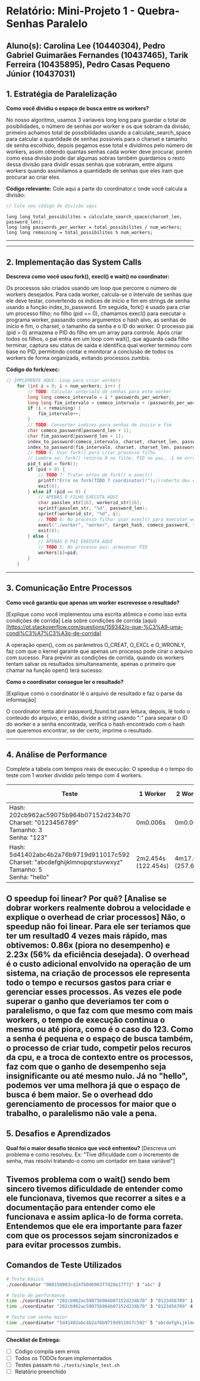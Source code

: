 # Relatório: Mini-Projeto 1 - Quebra-Senhas Paralelo

**Aluno(s):** Carolina Lee (10440304), Pedro Gabriel Guimarães Fernandes (10437465), Tarik Ferreira (10435895), Pedro Casas Pequeno Júnior (10437031)  
---

## 1. Estratégia de Paralelização


**Como você dividiu o espaço de busca entre os workers?**

No nosso algoritmo, usamos 3 variaveis long long para guardar o total de posibilidades, o número de senhas por worker e os que sobram da divisão,
primeiro achamos  total de possibilidades usando a calculate_search_space para calcular a quantidade de senhas possiveis para o charset e tamanho de senha escolhido,
depois pegamos esse total e dividimos pelo número de workers, assim obtendo quantas senhas cada worker deve procurar, porém como essa divisão pode dar algumas sobras
também guardamos o resto dessa divisão para dividir essas senhas que sobraram, entre alguns workers quando assimilamos a quantidade de senhas que eles iram que procurar ao criar eles.

**Código relevante:** Cole aqui a parte do coordinator.c onde você calcula a divisão:
```c
// Cole seu código de divisão aqui
```
    long long total_possibilites = calculate_search_space(charset_len, password_len);
    long long passwords_per_worker = total_possibilites / num_workers;
    long long remaining = total_possibilites % num_workers; 
---

---

## 2. Implementação das System Calls

**Descreva como você usou fork(), execl() e wait() no coordinator:**

Os processos são criados usando um loop que percorre o número de workers desejados. Para cada worker, calcula-se o intervalo de senhas que ele deve testar, convertendo os índices de início e fim em strings de senha usando a função index_to_password. Em seguida, fork() é usado para criar um processo filho; no filho (pid == 0), chamamos execl() para executar o programa worker, passando como argumentos o hash alvo, as senhas de início e fim, o charset, o tamanho da senha e o ID do worker. O processo pai (pid > 0) armazena o PID do filho em um array para controle. Após criar todos os filhos, o pai entra em um loop com wait(), que aguarda cada filho terminar, captura seu status de saída e identifica qual worker terminou com base no PID, permitindo contar e monitorar a conclusão de todos os workers de forma organizada, evitando processos zumbis.


**Código do fork/exec:**
```c
// IMPLEMENTE AQUI: Loop para criar workers
    for (int i = 0; i < num_workers; i++) {
        // TODO: Calcular intervalo de senhas para este worker
        long long comeco_intervalo = i * passwords_per_worker;
        long long fim_intervalo = comeco_intervalo + (passwords_per_worker - 1);
        if (i < remaining) {
            fim_intervalo++;
        }
        // TODO: Converter indices para senhas de inicio e fim
        char comeco_password[password_len + 1];
        char fim_password[password_len + 1];
        index_to_password(comeco_intervalo, charset, charset_len, password_len, comeco_password);
        index_to_password(fim_intervalo, charset, charset_len, password_len, fim_password);
        // TODO 4: Usar fork() para criar processo filho
        // Lembre-se: fork() retorna 0 no filho, PID no pai, -1 em erro
        pid_t pid = fork();
        if (pid < 0) {
            // TODO 7: Tratar erros de fork() e execl()
            printf("Erro no fork(TODO 7 coordinator)!");//roberto deu erro
            exit(0);
        } else if (pid == 0) {
            // APENAS O FILHO EXECUTA AQUI
            char passlen_str[16], workerid_str[16];
            sprintf(passlen_str, "%d", password_len);
            sprintf(workerid_str, "%d", i);
            // TODO 6: No processo filho: usar execl() para executar worker
            execl("./worker", "worker", target_hash, comeco_password, fim_password, charset, passlen_str, workerid_str, (char*)NULL);
            exit(0);
        } else {
            // APENAS O PAI EXECUTA AQUI
            // TODO 5: No processo pai: armazenar PID
            workers[i]=pid;
        }
    }
```

---

## 3. Comunicação Entre Processos

**Como você garantiu que apenas um worker escrevesse o resultado?**

[Explique como você implementou uma escrita atômica e como isso evita condições de corrida]
Leia sobre condições de corrida (aqui)[https://pt.stackoverflow.com/questions/159342/o-que-%C3%A9-uma-condi%C3%A7%C3%A3o-de-corrida]

A operação open(), com os parâmetros O_CREAT, O_EXCL e O_WRONLY, faz com que o kernel garante que apenas um processo pode cirar o arquivo com sucesso. Para previnir as condições de corrida, quando os workers tentam salvar os resultados simultaneamente, apenas o primeiro que chamar na função open() terá sucesso.

**Como o coordinator consegue ler o resultado?**

[Explique como o coordinator lê o arquivo de resultado e faz o parse da informação]

O coordinator tenta abrir password_found.txt para leitura, depois, lê todo o conteúdo do arquivo, e então, divide a string usando ":" para separar o ID do worker e a senha encontrada, verifica o hash encontrado com o hash que queremos encontrar, se der certo, imprime o resultado.

---

## 4. Análise de Performance
Complete a tabela com tempos reais de execução:
O speedup é o tempo do teste com 1 worker dividido pelo tempo com 4 workers.

| Teste | 1 Worker | 2 Workers | 4 Workers | Speedup (4w) |
|-------|----------|-----------|-----------|--------------|
| Hash: 202cb962ac59075b964b07152d234b70<br>Charset: "0123456789"<br>Tamanho: 3<br>Senha: "123" | 0m0.006s | 0m0.007s | 0m0.007s | 0.86 |
| Hash: 5d41402abc4b2a76b9719d911017c592<br>Charset: "abcdefghijklmnopqrstuvwxyz"<br>Tamanho: 5<br>Senha: "hello" | 2m2.454s (122.454s) | 4m17.682s (257.682s) | 0m54.947s (54.947s) | 2.23 |

**O speedup foi linear? Por quê?**
[Analise se dobrar workers realmente dobrou a velocidade e explique o overhead de criar processos]
Não, o speedup não foi linear. Para ele ser teriamos que ter um resultad0 4 vezes mais rápido, mas obtivemos: 0.86x (piora no desempenho) e 2.23x (56% da eficiência desejada).
O overhead é o custo adicional envolvido na operação de um sistema, na criação de processos ele representa todo o tempo e recursos gastos para criar e gerenciar esses processos. As vezes ele pode superar o ganho que deveriamos ter com o paralelismo, o que faz com que mesmo com mais workers, o tempo de execução continua o mesmo ou até piora, como é o caso do 123. Como a senha é pequena e o espaço de busca também, o processo de criar tudo, competir pelos recuros da cpu, e a troca de contexto entre os processos, faz com que o ganho de desempenho seja insignificante ou até mesmo nulo. Já no "hello", podemos ver uma melhora já que o espaço de busca é bem maior. Se o overhead ddo gerenciamento de processos for maior que o trabalho, o paralelismo não vale a pena.
---

## 5. Desafios e Aprendizados
**Qual foi o maior desafio técnico que você enfrentou?**
[Descreva um problema e como resolveu. Ex: "Tive dificuldade com o incremento de senha, mas resolvi tratando-o como um contador em base variável"]

Tivemos problema com o wait() sendo bem sincero tivemos dificuldade de entender como ele funcionava, tivemos que recorrer a sites e a documentação para entender como ele funcionava e assim aplica-lo de forma correta. Entendemos que ele era importante para fazer com que os processos sejam sincronizados e para evitar processos zumbis.
---

## Comandos de Teste Utilizados

```bash
# Teste básico
./coordinator "900150983cd24fb0d6963f7d28e17f72" 3 "abc" 2

# Teste de performance
time ./coordinator "202cb962ac59075b964b07152d234b70" 3 "0123456789" 1
time ./coordinator "202cb962ac59075b964b07152d234b70" 3 "0123456789" 4

# Teste com senha maior
time ./coordinator "5d41402abc4b2a76b9719d911017c592" 5 "abcdefghijklmnopqrstuvwxyz" 4
```
---

**Checklist de Entrega:**
- [ ] Código compila sem erros
- [ ] Todos os TODOs foram implementados
- [ ] Testes passam no `./tests/simple_test.sh`
- [ ] Relatório preenchido
